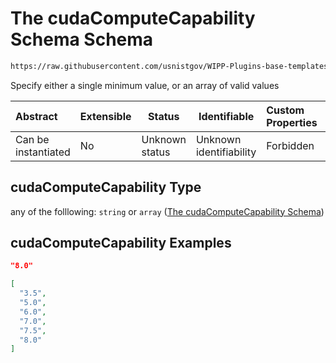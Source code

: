 # The cudaComputeCapability Schema Schema

```txt
https://raw.githubusercontent.com/usnistgov/WIPP-Plugins-base-templates/master/plugin-manifest/schema/wipp-plugin-manifest-schema.json#/properties/resourceRequirements/properties/cudaRequirements/properties/cudaComputeCapability
```

Specify either a single minimum value, or an array of valid values


| Abstract            | Extensible | Status         | Identifiable            | Custom Properties | Additional Properties | Access Restrictions | Defined In                                                                  |
| :------------------ | ---------- | -------------- | ----------------------- | :---------------- | --------------------- | ------------------- | --------------------------------------------------------------------------- |
| Can be instantiated | No         | Unknown status | Unknown identifiability | Forbidden         | Allowed               | none                | [wipp-plugin.schema.json\*](wipp-plugin.schema.json "open original schema") |

## cudaComputeCapability Type

any of the folllowing: `string` or `array` ([The cudaComputeCapability Schema](wipp-plugin-properties-plugin-resource-requirements-properties-gpu-cuda-related-requirements-properties-the-cudacomputecapability-schema.md))

## cudaComputeCapability Examples

```json
"8.0"
```

```json
[
  "3.5",
  "5.0",
  "6.0",
  "7.0",
  "7.5",
  "8.0"
]
```
